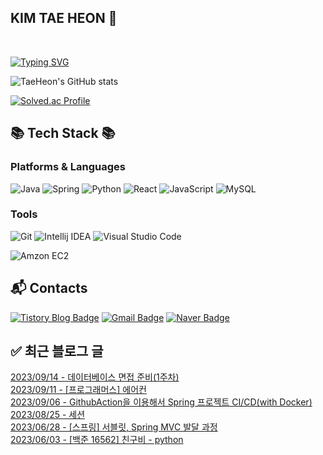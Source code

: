 
## KIM TAE HEON 👋

<br />

[![Typing SVG](https://readme-typing-svg.herokuapp.com/?color=f0f6fc&lines=Hello+World&font=Redressed&size=40)](https://git.io/typing-svg)

![TaeHeon's GitHub stats](https://github-readme-stats.vercel.app/api?username=Jake-huen&show_icons=true&theme=radical)

[![Solved.ac Profile](http://mazassumnida.wtf/api/v2/generate_badge?boj=tae77777)](https://solved.ac/tae77777/)

## 📚 Tech Stack 📚

### Platforms & Languages

![Java](https://img.shields.io/badge/Java-007396.svg?&style=for-the-badge&logo=Java&logoColor=white)
![Spring](https://img.shields.io/badge/Spring-6DB33F.svg?&style=for-the-badge&logo=Spring&logoColor=white)
![Python](https://img.shields.io/badge/Python-3776AB.svg?&style=for-the-badge&logo=Python&logoColor=white)
![React](https://img.shields.io/badge/React-61DAFB.svg?&style=for-the-badge&logo=React&logoColor=white)
![JavaScript](https://img.shields.io/badge/JavaScript-F7DF1E.svg?&style=for-the-badge&logo=JavaScript&logoColor=white)
![MySQL](https://img.shields.io/badge/MySQL-4479A1.svg?&style=for-the-badge&logo=MySQL&logoColor=white)


### Tools

![Git](https://img.shields.io/badge/Git-F05032.svg?&style=for-the-badge&logo=Git&logoColor=white)
![Intellij IDEA](https://img.shields.io/badge/IntelliJ%20IDEA-000000.svg?&style=for-the-badge&logo=IntelliJ%20IDEA&logoColor=white)
![Visual Studio Code](https://img.shields.io/badge/Visual%20Studio%20Code-007ACC.svg?&style=for-the-badge&logo=Visual%20Studio%20Code&logoColor=white)

![Amzon EC2](https://img.shields.io/badge/Amzon%20EC2-FF9900.svg?&style=for-the-badge&logo=Amzon%20EC2&logoColor=white)

## :mailbox_with_mail: Contacts

[![Tistory Blog Badge](http://img.shields.io/badge/Tistory-000000?style=flat-square&logo=Tistory&link=https://jobdong7757.tistory.com/)](https://jobdong7757.tistory.com/)
[![Gmail Badge](https://img.shields.io/badge/Gmail-d14836?style=flat-square&logo=Gmail&logoColor=white&link=mailto:taehuen7757@gmail.com)](mailto:taehuen7757@gmail.com)
[![Naver Badge](https://img.shields.io/badge/Naver-03C75A?style=flat-square&logo=Naver&logoColor=white&link=mailto:tae77777@naver.com)](mailto:tae77777@naver.com)


## ✅ 최근 블로그 글

[2023/09/14 - 데이터베이스 면접 준비(1주차)](https://jobdong7757.tistory.com/213) <br/>
[2023/09/11 - [프로그래머스] 에어컨](https://jobdong7757.tistory.com/212) <br/>
[2023/09/06 - GithubAction을 이용해서 Spring 프로젝트 CI/CD(with Docker)](https://jobdong7757.tistory.com/211) <br/>
[2023/08/25 - 세션](https://jobdong7757.tistory.com/210) <br/>
[2023/06/28 - [스프링] 서블릿, Spring MVC 발달 과정](https://jobdong7757.tistory.com/209) <br/>
[2023/06/03 - [백준 16562] 친구비 - python](https://jobdong7757.tistory.com/208) <br/>
